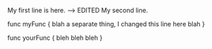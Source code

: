 My first line is here. --> EDITED
My second line.

func myFunc {
	blah
	a separate thing, I changed this line here
	blah
}

func yourFunc {
	bleh 
    bleh
    bleh
}